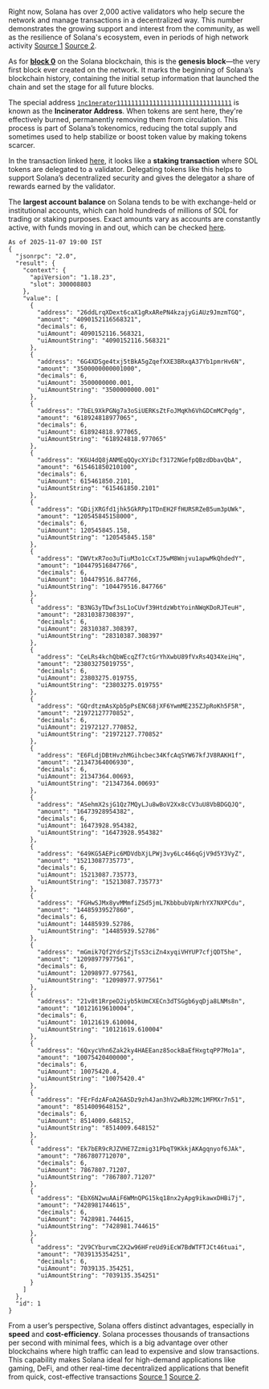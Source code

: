 Right now, Solana has over 2,000 active validators who help secure the network and manage transactions in a decentralized way. This number demonstrates the growing support and interest from the community, as well as the resilience of Solana's ecosystem, even in periods of high network activity [Source 1](https://solanabeach.io/validators) [Source 2](https://www.validators.app/). 

As for [**block 0**](https://explorer.solana.com/block/0) on the Solana blockchain, this is the **genesis block**—the very first block ever created on the network. It marks the beginning of Solana’s blockchain history, containing the initial setup information that launched the chain and set the stage for all future blocks.

The special address [`1nc1nerator11111111111111111111111111111111`](https://explorer.solana.com/address/1nc1nerator11111111111111111111111111111111) is known as the **Incinerator Address**. When tokens are sent here, they're effectively burned, permanently removing them from circulation. This process is part of Solana’s tokenomics, reducing the total supply and sometimes used to help stabilize or boost token value by making tokens scarcer.

In the transaction linked [here](https://explorer.solana.com/tx/45pGoC4Rr3fJ1TKrsiRkhHRbdUeX7633XAGVec6XzVdpRbzQgHhe6ZC6Uq164MPWtiqMg7wCkC6Wy3jy2BqsDEKf), it looks like a **staking transaction** where SOL tokens are delegated to a validator. Delegating tokens like this helps to support Solana’s decentralized security and gives the delegator a share of rewards earned by the validator.

The **largest account balance** on Solana tends to be with exchange-held or institutional accounts, which can hold hundreds of millions of SOL for trading or staking purposes. Exact amounts vary as accounts are constantly active, with funds moving in and out, which can be checked [here](https://docs.chainstack.com/reference/solana-gettokenlargestaccounts).
```
As of 2025-11-07 19:00 IST 
{
  "jsonrpc": "2.0",
  "result": {
    "context": {
      "apiVersion": "1.18.23",
      "slot": 300008803
    },
    "value": [
      {
        "address": "26ddLrqXDext6caX1gRxARePN4kzajyGiAUz9JmzmTGQ",
        "amount": "4090152116568321",
        "decimals": 6,
        "uiAmount": 4090152116.568321,
        "uiAmountString": "4090152116.568321"
      },
      {
        "address": "6G4XDSge4txj5tBkA5gZqefXXE3BRxqA37Yb1pmrHv6N",
        "amount": "3500000000001000",
        "decimals": 6,
        "uiAmount": 3500000000.001,
        "uiAmountString": "3500000000.001"
      },
      {
        "address": "7bEL9XkPGNg7a3oSiUERKsZtFoJMqKh6VhGDCmMCPqdg",
        "amount": "618924818977065",
        "decimals": 6,
        "uiAmount": 618924818.977065,
        "uiAmountString": "618924818.977065"
      },
      {
        "address": "K6U4dQ8jANMEqQQycXYiDcf3172NGefpQBzdDbavQbA",
        "amount": "615461850210100",
        "decimals": 6,
        "uiAmount": 615461850.2101,
        "uiAmountString": "615461850.2101"
      },
      {
        "address": "GDijXRGfd1jhk5GkRPp1TDnEH2FfHURSRZeB5um3pUWk",
        "amount": "120545845158000",
        "decimals": 6,
        "uiAmount": 120545845.158,
        "uiAmountString": "120545845.158"
      },
      {
        "address": "DWVtxR7oo3uTiuM3o1cCxTJ5wM8Wnjvu1apwMkQhdedY",
        "amount": "104479516847766",
        "decimals": 6,
        "uiAmount": 104479516.847766,
        "uiAmountString": "104479516.847766"
      },
      {
        "address": "B3NG3yTDwf3sL1oCUvf39HtdzWbtYoinNWqKDoRJTeuH",
        "amount": "28310387308397",
        "decimals": 6,
        "uiAmount": 28310387.308397,
        "uiAmountString": "28310387.308397"
      },
      {
        "address": "CeLRs4kchQbWEcqZf7ctGrYhXwbU89fVxRs4Q34XeiHq",
        "amount": "23803275019755",
        "decimals": 6,
        "uiAmount": 23803275.019755,
        "uiAmountString": "23803275.019755"
      },
      {
        "address": "GQrdtzmAsXpb5pPsENC68jXF6YwmME235ZJpRoKh5F5R",
        "amount": "21972127770852",
        "decimals": 6,
        "uiAmount": 21972127.770852,
        "uiAmountString": "21972127.770852"
      },
      {
        "address": "E6FLdjDBtHvzhMGihcbec34KfcAqSYW67kfJV8RAKH1f",
        "amount": "21347364006930",
        "decimals": 6,
        "uiAmount": 21347364.00693,
        "uiAmountString": "21347364.00693"
      },
      {
        "address": "ASehmX2sjG1Qz7MQyLJu8wBoV2Xx8cCV3uU8VbBDGQJQ",
        "amount": "16473928954382",
        "decimals": 6,
        "uiAmount": 16473928.954382,
        "uiAmountString": "16473928.954382"
      },
      {
        "address": "649KG5AEPic6MDVdbXjLPWj3vy6Lc466qGjV9d5Y3VyZ",
        "amount": "15213087735773",
        "decimals": 6,
        "uiAmount": 15213087.735773,
        "uiAmountString": "15213087.735773"
      },
      {
        "address": "FGHwSJMx8yvMMmfiZSd5jmL7KbbbubVpNrhYX7NXPCdu",
        "amount": "14485939527860",
        "decimals": 6,
        "uiAmount": 14485939.52786,
        "uiAmountString": "14485939.52786"
      },
      {
        "address": "mGmik7Qf2YdrSZjTsS3ciZn4xyqiVHYUP7cfjQDT5he",
        "amount": "12098977977561",
        "decimals": 6,
        "uiAmount": 12098977.977561,
        "uiAmountString": "12098977.977561"
      },
      {
        "address": "21v8t1RrpeD2iyb5kUmCXECn3dTSGgb6yqDja8LNMs8n",
        "amount": "10121619610004",
        "decimals": 6,
        "uiAmount": 10121619.610004,
        "uiAmountString": "10121619.610004"
      },
      {
        "address": "6QxycVhn6Zak2ky4HAEEanz85ockBaEfHxgtqPP7Mo1a",
        "amount": "10075420400000",
        "decimals": 6,
        "uiAmount": 10075420.4,
        "uiAmountString": "10075420.4"
      },
      {
        "address": "FErFdzAFoA26ASDz9zh4Jan3hV2wRb32Mc1MFMXr7n51",
        "amount": "8514009648152",
        "decimals": 6,
        "uiAmount": 8514009.648152,
        "uiAmountString": "8514009.648152"
      },
      {
        "address": "Ek7bER9cRJZVHE7Zzmig31PbqT9KkkjAKAgqnyof6JAk",
        "amount": "7867807712070",
        "decimals": 6,
        "uiAmount": 7867807.71207,
        "uiAmountString": "7867807.71207"
      },
      {
        "address": "EbX6N2wuAAiF6WMnQPG15kq18nx2yApg9ikawxDHBi7j",
        "amount": "7428981744615",
        "decimals": 6,
        "uiAmount": 7428981.744615,
        "uiAmountString": "7428981.744615"
      },
      {
        "address": "2V9CYburvmC2X2w96HFreUd9iEcW7BdWTFTJCt46tuai",
        "amount": "7039135354251",
        "decimals": 6,
        "uiAmount": 7039135.354251,
        "uiAmountString": "7039135.354251"
      }
    ]
  },
  "id": 1
}
```

From a user’s perspective, Solana offers distinct advantages, especially in **speed** and **cost-efficiency**. Solana processes thousands of transactions per second with minimal fees, which is a big advantage over other blockchains where high traffic can lead to expensive and slow transactions. This capability makes Solana ideal for high-demand applications like gaming, DeFi, and other real-time decentralized applications that benefit from quick, cost-effective transactions [Source 1](https://www.reddit.com/r/solana/comments/pdxw84/solana_vs_other_blockchain_platforms/) [Source 2](https://www.reddit.com/r/solana/comments/q98tyr/comparison_of_ecosystem_blockchains_we_are_in_a/).